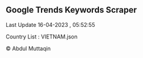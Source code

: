 

## Google Trends Keywords Scraper 
 
Last Update 16-04-2023 , 05:52:55

Country List :
VIETNAM.json



© Abdul Muttaqin 
